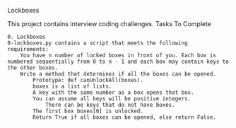 Lockboxes

This project contains interview coding challenges.
Tasks To Complete

    0. Lockboxes
    0-lockboxes.py contains a script that meets the following requirements:
        You have n number of locked boxes in front of you. Each box is numbered sequentially from 0 to n - 1 and each box may contain keys to the other boxes.
        Write a method that determines if all the boxes can be opened.
            Prototype: def canUnlockAll(boxes).
            boxes is a list of lists.
            A key with the same number as a box opens that box.
            You can assume all keys will be positive integers.
                There can be keys that do not have boxes.
            The first box boxes[0] is unlocked.
            Return True if all boxes can be opened, else return False.

